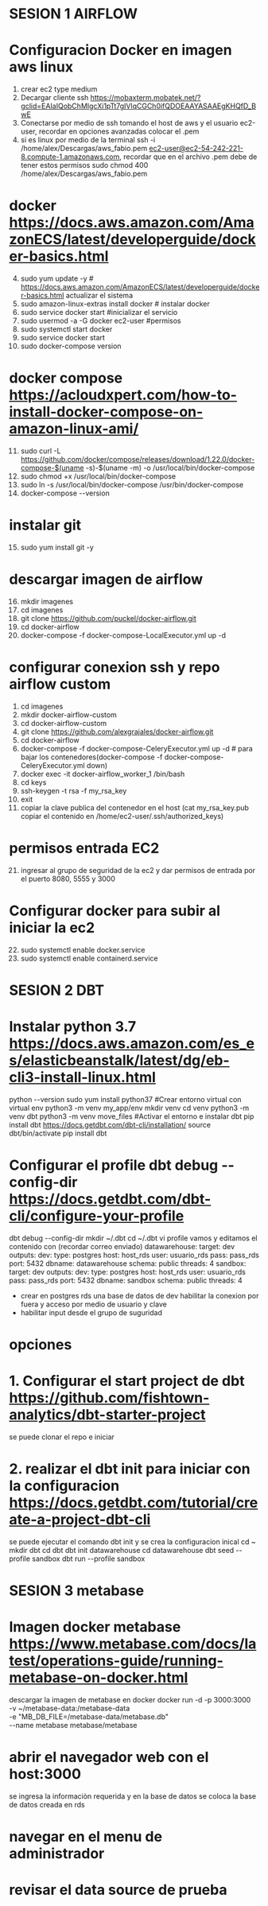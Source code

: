 # SESION 1 AIRFLOW
# Configuracion Docker en imagen aws linux
1. crear ec2 type medium 
3. Decargar cliente ssh https://mobaxterm.mobatek.net/?gclid=EAIaIQobChMIgcXi1pTt7gIVlqCGCh0ifQDOEAAYASAAEgKHQfD_BwE
2. Conectarse por medio de ssh tomando el host de aws y el usuario ec2-user, recordar en opciones avanzadas colocar el .pem
3. si es linux por medio de la terminal ssh -i /home/alex/Descargas/aws_fabio.pem ec2-user@ec2-54-242-221-8.compute-1.amazonaws.com, recordar que en el archivo .pem debe de tener estos permisos sudo chmod 400 /home/alex/Descargas/aws_fabio.pem 
# docker https://docs.aws.amazon.com/AmazonECS/latest/developerguide/docker-basics.html
4. sudo yum update -y # https://docs.aws.amazon.com/AmazonECS/latest/developerguide/docker-basics.html actualizar el sistema 
5. sudo amazon-linux-extras install docker # instalar docker
6. sudo service docker start #inicializar el servicio
7. sudo usermod -a -G docker ec2-user #permisos
8. sudo systemctl start docker
9. sudo service docker start
10. sudo docker-compose version
# docker compose https://acloudxpert.com/how-to-install-docker-compose-on-amazon-linux-ami/
11. sudo curl -L https://github.com/docker/compose/releases/download/1.22.0/docker-compose-$(uname -s)-$(uname -m) -o /usr/local/bin/docker-compose
12. sudo chmod +x /usr/local/bin/docker-compose
13. sudo ln -s /usr/local/bin/docker-compose /usr/bin/docker-compose
14. docker-compose --version
# instalar git
15. sudo yum install git -y 
# descargar imagen de airflow
16. mkdir imagenes
17. cd imagenes
18. git clone https://github.com/puckel/docker-airflow.git
19. cd docker-airflow 
20. docker-compose -f docker-compose-LocalExecutor.yml up -d

# configurar conexion ssh y repo airflow custom
1. cd imagenes
2. mkdir docker-airflow-custom
3. cd docker-airflow-custom
4. git clone https://github.com/alexgrajales/docker-airflow.git
5. cd docker-airflow
6. docker-compose -f docker-compose-CeleryExecutor.yml up -d # para bajar los contenedores(docker-compose -f docker-compose-CeleryExecutor.yml down)
7. docker exec -it docker-airflow_worker_1 /bin/bash
8. cd keys
9. ssh-keygen -t rsa -f my_rsa_key
10. exit
10. copiar la clave publica del contenedor en el host (cat my_rsa_key.pub copiar el contenido en /home/ec2-user/.ssh/authorized_keys)


# permisos entrada EC2    
21. ingresar al grupo de seguridad de la ec2 y dar permisos de entrada por el puerto 8080, 5555 y 3000
# Configurar docker para subir al iniciar la ec2
22. sudo systemctl enable docker.service
23. sudo systemctl enable containerd.service


# SESION 2 DBT
# Instalar python 3.7  https://docs.aws.amazon.com/es_es/elasticbeanstalk/latest/dg/eb-cli3-install-linux.html
python --version
sudo yum install python37
#Crear entorno virtual con virtual env python3 -m venv my_app/env 
mkdir venv
cd venv
python3 -m venv dbt
python3 -m venv move_files
#Activar el entorno e instalar dbt pip install dbt https://docs.getdbt.com/dbt-cli/installation/
source dbt/bin/activate
pip install dbt
# Configurar el profile dbt debug --config-dir  https://docs.getdbt.com/dbt-cli/configure-your-profile
dbt debug --config-dir
mkdir ~/.dbt
cd ~/.dbt
vi profile
vamos y editamos el contenido con (recordar correo enviado)
datawarehouse:
  target: dev
  outputs:
    dev:
      type: postgres
      host: host_rds
      user: usuario_rds
      pass: pass_rds
      port: 5432
      dbname: datawarehouse
      schema: public
      threads: 4
sandbox:
  target: dev
  outputs:
    dev:
      type: postgres
      host: host_rds
      user: usuario_rds
      pass: pass_rds
      port: 5432
      dbname: sandbox
      schema: public
      threads: 4
* crear en postgres rds una base de datos de dev habilitar la conexion por fuera y acceso por medio de usuario y clave
* habilitar input desde el grupo de suguridad
# opciones 

# 1. Configurar el start project de dbt https://github.com/fishtown-analytics/dbt-starter-project  
se puede clonar el repo e iniciar
# 2. realizar el dbt init para iniciar con la configuracion https://docs.getdbt.com/tutorial/create-a-project-dbt-cli
se puede ejecutar el comando dbt init y se crea la configuracion inical
cd ~
mkdir dbt
cd dbt
dbt init datawarehouse
cd datawarehouse
dbt seed --profile sandbox
dbt run --profile sandbox

# SESION 3 metabase

# Imagen docker metabase https://www.metabase.com/docs/latest/operations-guide/running-metabase-on-docker.html
descargar la imagen de metabase en docker
docker run -d -p 3000:3000 \
-v ~/metabase-data:/metabase-data \
-e "MB_DB_FILE=/metabase-data/metabase.db" \
--name metabase metabase/metabase
# abrir el navegador web con el host:3000
se ingresa la informaciòn requerida y en la base de datos se coloca la base de datos creada en rds
# navegar en el menu de administrador
# revisar el data source de prueba